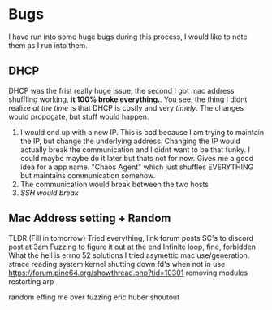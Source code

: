 # Bugs
I have run into some huge bugs during this process, I would like to note them as I run into them.

## DHCP
DHCP was the frist really huge issue, the second I got mac address shuffling working, **it 100% broke everything.**.
You see, the thing I didnt realize *at the time* is that DHCP is costly and very *timely*. The changes would propogate, but stuff would happen.
1. I would end up with a new IP. This is bad because I am trying to maintain the IP, but change the underlying address.
    Changing the IP would actually break the communication and I didnt want to be that funky. 
    I could maybe maybe do it later but thats not for now. Gives me a good idea for a app name. "Chaos Agent" which just shuffles EVERYTHING but maintains communication somehow.
2. The communication would break between the two hosts
3. *SSH would break*


## Mac Address setting + Random
TLDR (Fill in tomorrow)
Tried everything, link forum posts
SC's to discord post at 3am
Fuzzing to figure it out at the end
Infinite loop, fine, forbidden
What the hell is errno 52
solutions I tried
    asymettic mac use/generation.
    strace
    reading system kernel
    shutting down fd's when not in use
    https://forum.pine64.org/showthread.php?tid=10301
    removing modules
    restarting arp

random effing me over
    fuzzing
    eric huber shoutout

